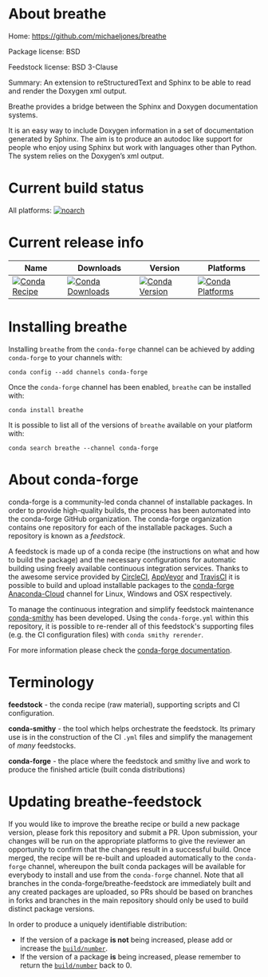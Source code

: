 About breathe
=============

Home: https://github.com/michaeljones/breathe

Package license: BSD

Feedstock license: BSD 3-Clause

Summary: An extension to reStructuredText and Sphinx to be able to read and render the Doxygen xml output.

Breathe provides a bridge between the Sphinx and Doxygen documentation systems.

It is an easy way to include Doxygen information in a set of documentation
generated by Sphinx. The aim is to produce an autodoc like support for
people who enjoy using Sphinx but work with languages other than Python.
The system relies on the Doxygen’s xml output.


Current build status
====================

All platforms:
[![noarch](https://img.shields.io/circleci/project/github/conda-forge/breathe-feedstock/master.svg?label=noarch)](https://circleci.com/gh/conda-forge/breathe-feedstock)

Current release info
====================

| Name | Downloads | Version | Platforms |
| --- | --- | --- | --- |
| [![Conda Recipe](https://img.shields.io/badge/recipe-breathe-green.svg)](https://anaconda.org/conda-forge/breathe) | [![Conda Downloads](https://img.shields.io/conda/dn/conda-forge/breathe.svg)](https://anaconda.org/conda-forge/breathe) | [![Conda Version](https://img.shields.io/conda/vn/conda-forge/breathe.svg)](https://anaconda.org/conda-forge/breathe) | [![Conda Platforms](https://img.shields.io/conda/pn/conda-forge/breathe.svg)](https://anaconda.org/conda-forge/breathe) |

Installing breathe
==================

Installing `breathe` from the `conda-forge` channel can be achieved by adding `conda-forge` to your channels with:

```
conda config --add channels conda-forge
```

Once the `conda-forge` channel has been enabled, `breathe` can be installed with:

```
conda install breathe
```

It is possible to list all of the versions of `breathe` available on your platform with:

```
conda search breathe --channel conda-forge
```


About conda-forge
=================

conda-forge is a community-led conda channel of installable packages.
In order to provide high-quality builds, the process has been automated into the
conda-forge GitHub organization. The conda-forge organization contains one repository
for each of the installable packages. Such a repository is known as a *feedstock*.

A feedstock is made up of a conda recipe (the instructions on what and how to build
the package) and the necessary configurations for automatic building using freely
available continuous integration services. Thanks to the awesome service provided by
[CircleCI](https://circleci.com/), [AppVeyor](https://www.appveyor.com/)
and [TravisCI](https://travis-ci.org/) it is possible to build and upload installable
packages to the [conda-forge](https://anaconda.org/conda-forge)
[Anaconda-Cloud](https://anaconda.org/) channel for Linux, Windows and OSX respectively.

To manage the continuous integration and simplify feedstock maintenance
[conda-smithy](https://github.com/conda-forge/conda-smithy) has been developed.
Using the ``conda-forge.yml`` within this repository, it is possible to re-render all of
this feedstock's supporting files (e.g. the CI configuration files) with ``conda smithy rerender``.

For more information please check the [conda-forge documentation](https://conda-forge.org/docs/).

Terminology
===========

**feedstock** - the conda recipe (raw material), supporting scripts and CI configuration.

**conda-smithy** - the tool which helps orchestrate the feedstock.
                   Its primary use is in the construction of the CI ``.yml`` files
                   and simplify the management of *many* feedstocks.

**conda-forge** - the place where the feedstock and smithy live and work to
                  produce the finished article (built conda distributions)


Updating breathe-feedstock
==========================

If you would like to improve the breathe recipe or build a new
package version, please fork this repository and submit a PR. Upon submission,
your changes will be run on the appropriate platforms to give the reviewer an
opportunity to confirm that the changes result in a successful build. Once
merged, the recipe will be re-built and uploaded automatically to the
`conda-forge` channel, whereupon the built conda packages will be available for
everybody to install and use from the `conda-forge` channel.
Note that all branches in the conda-forge/breathe-feedstock are
immediately built and any created packages are uploaded, so PRs should be based
on branches in forks and branches in the main repository should only be used to
build distinct package versions.

In order to produce a uniquely identifiable distribution:
 * If the version of a package **is not** being increased, please add or increase
   the [``build/number``](https://conda.io/docs/user-guide/tasks/build-packages/define-metadata.html#build-number-and-string).
 * If the version of a package **is** being increased, please remember to return
   the [``build/number``](https://conda.io/docs/user-guide/tasks/build-packages/define-metadata.html#build-number-and-string)
   back to 0.
